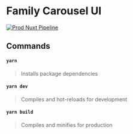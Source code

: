 # Family Carousel UI

[![Prod Nuxt Pipeline](https://github.com/Family-Carousel/FamilyCarousel-UI/actions/workflows/prodPipeline.yml/badge.svg?branch=main)](https://github.com/Family-Carousel/FamilyCarousel-UI/actions/workflows/prodPipeline.yml)

## Commands
#### `yarn`
> Installs package dependencies

#### `yarn dev`
> Compiles and hot-reloads for development

#### `yarn build`
> Compiles and minifies for production
